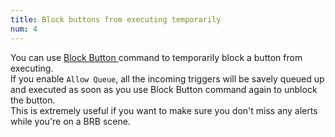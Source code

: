 ```yaml
---
title: Block buttons from executing temporarily
num: 4
---
```


You can use  [Block Button ]() command to temporarily block a button from executing.\
 If you enable `Allow Queue`, all the incoming triggers will be savely queued up and executed as soon as you use Block Button command again to unblock the button.\
This is extremely useful if you want to make sure you don't miss any alerts while you're on a BRB scene. 